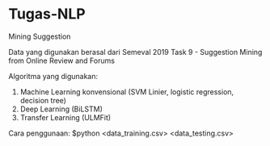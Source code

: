 # Tugas-NLP
Mining Suggestion

Data yang digunakan berasal dari Semeval 2019 Task 9 - Suggestion Mining from Online Review and Forums

Algoritma yang digunakan:
1. Machine Learning konvensional (SVM Linier, logistic regression, decision tree)
2. Deep Learning (BiLSTM)
3. Transfer Learning (ULMFit)

Cara penggunaan:
$python <nama program.py> <data_training.csv> <data_testing.csv>
